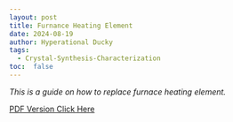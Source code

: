 ```yaml
---
layout: post
title: Furnance Heating Element
date: 2024-08-19
author: Hyperational Ducky  
tags: 
  - Crystal-Synthesis-Characterization
toc:  false
---
```


_This is a guide on how to replace furnace heating element._


[PDF Version Click Here](/PostFile/HowtoReplaceFurnaceHeatingElement.pdf)

